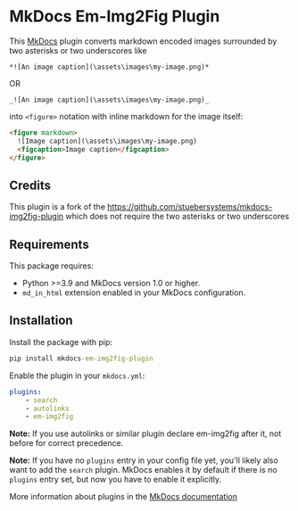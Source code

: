 # MkDocs Em-Img2Fig Plugin

This [MkDocs](https://www.mkdocs.org) plugin converts markdown encoded images surrounded by two asterisks or two underscores like

```
*![An image caption](\assets\images\my-image.png)*
```
OR
```
_![An image caption](\assets\images\my-image.png)_

```

into `<figure>` notation with inline markdown for the image itself:

```html
<figure markdown>
  ![Image caption](\assets\images\my-image.png)
  <figcaption>Image caption</figcaption>
</figure>
```

## Credits
This plugin is a fork of the https://github.com/stuebersystems/mkdocs-img2fig-plugin which does not require the two asterisks or two underscores

## Requirements

This package requires:
* Python >=3.9 and MkDocs version 1.0 or higher.  
* `md_in_html` extension enabled in your MkDocs configuration.

## Installation

Install the package with pip:

```cmd
pip install mkdocs-em-img2fig-plugin
```

Enable the plugin in your `mkdocs.yml`:

```yaml
plugins:
    - search
    - autolinks
    - em-img2fig
```
**Note:** If you use autolinks or similar plugin declare em-img2fig after it, not before for correct precedence.

**Note:** If you have no `plugins` entry in your config file yet, you'll likely also want to add the `search` plugin. MkDocs enables it by default if there is no `plugins` entry set, but now you have to enable it explicitly.

More information about plugins in the [MkDocs documentation](https://www.mkdocs.org/user-guide/plugins/)
